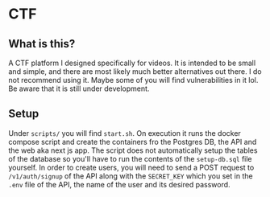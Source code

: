 # CTF

## What is this?

A CTF platform I designed specifically for videos. It is intended to be small and simple, and there are most likely much better alternatives out there. I do not recommend using it. Maybe some of you will find vulnerabilities in it lol. Be aware that it is still under development.

## Setup

Under `scripts/` you will find `start.sh`. On execution it runs the docker compose script and create the containers fro the Postgres DB, the API and the web aka next js app. The script does not automatically setup the tables of the database so you'll have to run the contents of the `setup-db.sql` file yourself. In order to create users, you will need to send a POST request to `/v1/auth/signup` of the API along with the `SECRET_KEY` which you set in the `.env` file of the API, the name of the user and its desired password.